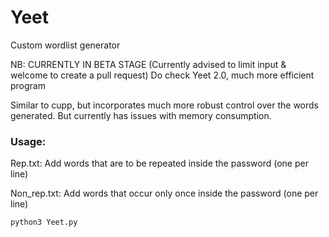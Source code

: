 # Yeet
Custom wordlist generator

NB: CURRENTLY IN BETA STAGE (Currently advised to limit input & welcome to create a pull request) Do check Yeet 2.0, much more efficient program

Similar to cupp, but incorporates much more robust control over the words generated. But currently has issues with memory consumption.

### Usage:

Rep.txt:  Add words that are to be repeated inside the password (one per line)

Non_rep.txt:  Add words that occur only once inside the password (one per line)

<pr><code>python3 Yeet.py</code></pr>

